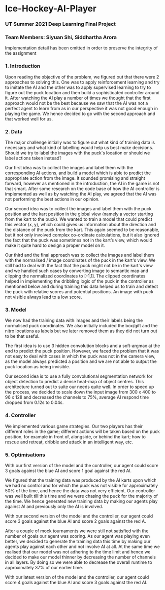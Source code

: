 # Ice-Hockey-AI-Player
### UT Summer 2021 Deep Learning Final Project
### Team Members: Siyuan Shi, Siddhartha Arora

Implementation detail has been omitted in order to preserve the integrity of the assignment


### 1. Introduction
Upon reading the objective of the problem, we figured out that there were 2 approaches to solving this. One was to apply reinforcement learning and try to imitate the AI and the other was to apply supervised learning to try to figure out the puck location and then build a sophisticated controller around it. After watching the AI play a number of times we thought that the first approach would not be the best because we saw that the AI was not a perfect agent to learn from as in our perspective it was not good enough in playing the game. We hence decided to go with the second approach and that worked well for us.


### 2. Data

The major challenge initially was to figure out what kind of training data is necessary and what kind of labelling would help us best make decisions. Should we try to label the images with the puck's location or should we label actions taken instead?

Our first idea was to collect the images and label them with the corresponding AI actions, and build a model which is able to predict the appropriate action from the image. It sounded promising and straight forward, however as mentioned in the introduction, the AI in the game is not that smart. After some research on the code base of how the AI controller is implemented as well as by watching the AI play, we agreed that the AI was not performing the best actions in our opinion.

Our second idea was to collect the images and label them with the puck position and the kart position in the global view (namely a vector starting from the kart to the puck). We wanted to train a model that could predict this vector (x, y), which could gives us information about the direction and the distance of the puck from the kart. This again seemed to be reasonable, but it not only involved complex co-ordinate calculations, but it also ignored the fact that the puck was sometimes not in the kart’s view, which would make it quite hard to design a proper model on it. 

Our third and the final approach was to collect the images and label them with the normalised / image coordinates of the puck in the kart's view. We still had to deal with the fact that the puck might not be in the kart's view and we handled such cases by converting image to semantic map and clipping the normalized coordinates to [-1,1]. The clipped coordinates helped in implementing the dribbling logic of the puck in the controller as mentioned below and during training this data helped us to train and detect the puck with relative scores and potential positions. An image with puck not visible always lead to a low score.

### 3. Model

We now had the training data with images and their labels being the normalised puck coordinates. We also initially included the box/gift and the nitro locations as labels but we later removed them as they did not turn out to be that useful.

The first idea is to use 3 hidden convolution blocks and a soft-argmax at the end to predict the puck position. However, we faced the problem that it was not easy to deal with cases in which the puck was not in the camera view, as the model always predicted a position and we are not able to output the puck location as being invisible.

Our second idea is to use a fully convolutional segmentation network for object detection to predict a dense heat-map of object centres. This architecture turned out to suite our needs quite well. In order to speed up the process, we decided to scale down the input image from 300 x 400 to 96 x 128 and decreased the channels to 75%, average AI respond time dropped from 0.12s to 0.04s.

### 4. Controller

We implemented various game strategies. Our two players has their different roles in the game; different actions will be taken based on the puck position, for example in front of, alongside, or behind the kart; how to rescue and retreat, dribble and attack in an intelligent way, etc.

### 5. Optimisations

With our first version of the model and the controller, our agent could score 3 goals against the blue AI and score 1 goal against the red AI. 

We figured that the training data was produced by the AI karts upon which we had no control and for which the puck was not visible for approximately 50% of the time, and hence the data was not very efficient. Our controller was well built till this time and we were chasing the puck for the majority of the time. We hence generated new training data by making our agents play against AI and previously only the AI is involved. 

With our second version of the model and the controller, our agent could score 3 goals against the blue AI and score 2 goals against the red A.

After a couple of mock tournaments we were still not satisfied with the number of goals our agent was scoring. As our agent was playing even better, we decided to generate the training data this time by making our agents play against each other and not involve AI at all. At the same time we realised that our model was not adhering to the time limit and hence we decided to make our model thinner by decreasing the number of channels in all layers. By doing so we were able to decrease the overall runtime to approximately 37% of our earlier time. 

With our latest version of the model and the controller, our agent could score 4 goals against the blue AI and score 3 goals against the red AI.


